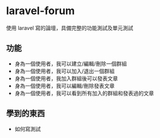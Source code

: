 # laravel-forum
使用 laravel 寫的論壇，具備完整的功能測試及單元測試

## 功能
* 身為一個使用者，我可以建立/編輯/刪除一個群組
* 身為一個使用者，我可以加入/退出一個群組
* 身為一個使用者，我加入群組後可以發表文章
* 身為一個使用者，我可以編輯/刪除發表文章
* 身為一個使用者，我可以看到所有加入的群組和發表過的文章

## 學到的東西
* 如何寫測試
